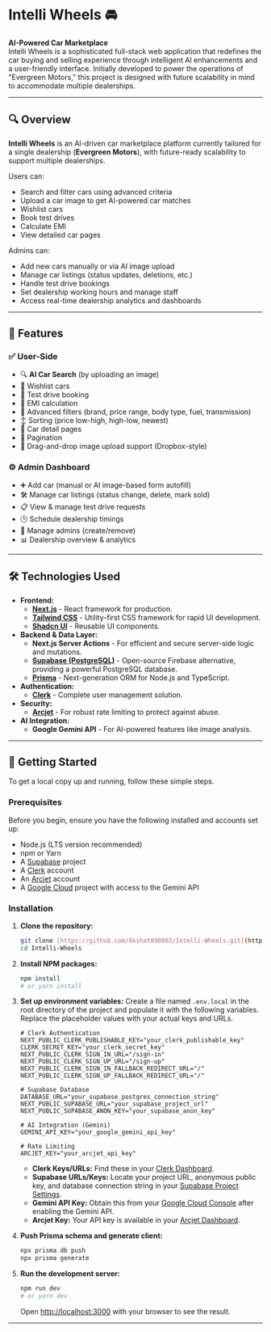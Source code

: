 # Intelli Wheels 🚘

**AI-Powered Car Marketplace**  
Intelli Wheels is a sophisticated full-stack web application that redefines the car buying and selling experience through intelligent AI enhancements and a user-friendly interface. Initially developed to power the operations of "Evergreen Motors," this project is designed with future scalability in mind to accommodate multiple dealerships.


---

## 🔍 Overview

**Intelli Wheels** is an AI-driven car marketplace platform currently tailored for a single dealership (**Evergreen Motors**), with future-ready scalability to support multiple dealerships.

Users can:
- Search and filter cars using advanced criteria
- Upload a car image to get AI-powered car matches
- Wishlist cars
- Book test drives
- Calculate EMI
- View detailed car pages

Admins can:
- Add new cars manually or via AI image upload
- Manage car listings (status updates, deletions, etc.)
- Handle test drive bookings
- Set dealership working hours and manage staff
- Access real-time dealership analytics and dashboards

---

## 🚀 Features

### ✅ User-Side
- 🔍 **AI Car Search** (by uploading an image)
- 🛒 Wishlist cars
- 📅 Test drive booking
- 🧮 EMI calculation
- 🔧 Advanced filters (brand, price range, body type, fuel, transmission)
- ↕️ Sorting (price low-high, high-low, newest)
- 📄 Car detail pages
- 📑 Pagination
- 🧲 Drag-and-drop image upload support (Dropbox-style)

### ⚙️ Admin Dashboard
- ➕ Add car (manual or AI image-based form autofill)
- 🛠 Manage car listings (status change, delete, mark sold)
- 📋 View & manage test drive requests
- 🕒 Schedule dealership timings
- 👥 Manage admins (create/remove)
- 📊 Dealership overview & analytics

---

## 🛠️ Technologies Used

* **Frontend:**
    * [**Next.js**](https://nextjs.org/) - React framework for production.
    * [**Tailwind CSS**](https://tailwindcss.com/) - Utility-first CSS framework for rapid UI development.
    * [**Shadcn UI**](https://ui.shadcn.com/) - Reusable UI components.
* **Backend & Data Layer:**
    * **Next.js Server Actions** - For efficient and secure server-side logic and mutations.
    * [**Supabase (PostgreSQL)**](https://supabase.com/) - Open-source Firebase alternative, providing a powerful PostgreSQL database.
    * [**Prisma**](https://www.prisma.io/) - Next-generation ORM for Node.js and TypeScript.
* **Authentication:**
    * [**Clerk**](https://clerk.com/) - Complete user management solution.
* **Security:**
    * [**Arcjet**](https://arcjet.com/) - For robust rate limiting to protect against abuse.
* **AI Integration:**
    * **Google Gemini API** - For AI-powered features like image analysis.

---

## 🚀 Getting Started

To get a local copy up and running, follow these simple steps.

### Prerequisites

Before you begin, ensure you have the following installed and accounts set up:

* Node.js (LTS version recommended)
* npm or Yarn
* A [Supabase](https://supabase.com/) project
* A [Clerk](https://clerk.com/) account
* An [Arcjet](https://arcjet.com/) account
* A [Google Cloud](https://cloud.google.com/gemini-api) project with access to the Gemini API

### Installation

1.  **Clone the repository:**
    ```bash
    git clone [https://github.com/Akshat090803/Intelli-Wheels.git](https://github.com/Akshat090803/Intelli-Wheels.git)
    cd Intelli-Wheels
    ```
2.  **Install NPM packages:**
    ```bash
    npm install
    # or yarn install
    ```
3.  **Set up environment variables:**
    Create a file named `.env.local` in the root directory of the project and populate it with the following variables. Replace the placeholder values with your actual keys and URLs.

    ```
    # Clerk Authentication
    NEXT_PUBLIC_CLERK_PUBLISHABLE_KEY="your_clerk_publishable_key"
    CLERK_SECRET_KEY="your_clerk_secret_key"
    NEXT_PUBLIC_CLERK_SIGN_IN_URL="/sign-in"
    NEXT_PUBLIC_CLERK_SIGN_UP_URL="/sign-up"
    NEXT_PUBLIC_CLERK_SIGN_IN_FALLBACK_REDIRECT_URL="/"
    NEXT_PUBLIC_CLERK_SIGN_UP_FALLBACK_REDIRECT_URL="/"

    # Supabase Database
    DATABASE_URL="your_supabase_postgres_connection_string"
    NEXT_PUBLIC_SUPABASE_URL="your_supabase_project_url"
    NEXT_PUBLIC_SUPABASE_ANON_KEY="your_supabase_anon_key"

    # AI Integration (Gemini)
    GEMINI_API_KEY="your_google_gemini_api_key"

    # Rate Limiting
    ARCJET_KEY="your_arcjet_api_key"
    ```
    * **Clerk Keys/URLs:** Find these in your [Clerk Dashboard](https://dashboard.clerk.com/).
    * **Supabase URLs/Keys:** Locate your project URL, anonymous public key, and database connection string in your [Supabase Project Settings](https://app.supabase.com/).
    * **Gemini API Key:** Obtain this from your [Google Cloud Console](https://console.cloud.google.com/) after enabling the Gemini API.
    * **Arcjet Key:** Your API key is available in your [Arcjet Dashboard](https://app.arcjet.com/).

4.  **Push Prisma schema and generate client:**
    ```bash
    npx prisma db push
    npx prisma generate
    ```

5.  **Run the development server:**
    ```bash
    npm run dev
    # or yarn dev
    ```

    Open [http://localhost:3000](http://localhost:3000) with your browser to see the result.

---

